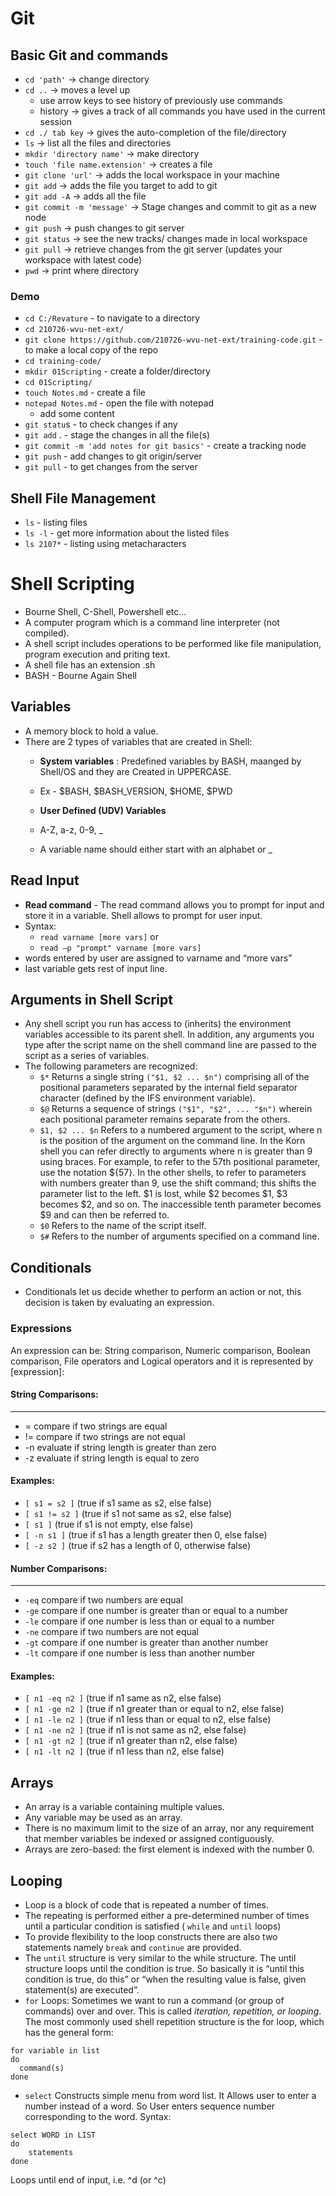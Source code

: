 # Git
## Basic Git and commands
- `cd 'path'` -> change directory
- `cd ..` -> moves a level up
	- use arrow keys to see history of previously use commands
	- history -> gives a track of all commands you have used in the current session
- `cd ./ tab key` -> gives the auto-completion of the file/directory
- `ls` -> list all the files and directories
- `mkdir 'directory name'` -> make directory
- `touch 'file name.extension'` -> creates a file
- `git clone 'url'` -> adds the local workspace in your machine
- `git add` -> adds the file you target to add to git
- `git add -A` -> adds all the file
- `git commit -m 'message'` -> Stage changes and commit to git as a new node
- `git push` -> push changes to git server
- `git status` -> see the new tracks/ changes made in local workspace
- `git pull` -> retrieve changes from the git server (updates your workspace with latest code)
- `pwd` -> print where directory

### Demo
- `cd C:/Revature`   - to navigate to a directory
- `cd 210726-wvu-net-ext/`
- `git clone https://github.com/210726-wvu-net-ext/training-code.git` - to make a local copy of the repo
- `cd training-code/`
- `mkdir 01Scripting` - create a folder/directory
- `cd 01Scripting/`
- `touch Notes.md` - create a file
- `notepad Notes.md` - open the file with notepad
	- add some content
- `git statu`s - to check changes if any
- `git add` . - stage the changes in all the file(s)
- `git commit -m 'add notes for git basics'` - create a tracking node
- `git push` - add changes to git origin/server
- `git pull` - to get changes from the server

## Shell File Management
- `ls`  - listing files
- `ls -l` - get more information about the listed files
- `ls 2107*` - listing using metacharacters


# Shell Scripting 
- Bourne Shell, C-Shell, Powershell etc...
- A computer program which is a command line interpreter (not compiled).
- A shell script includes operations to be performed like file manipulation, program execution and priting text.
- A shell file has an extension .sh
- BASH - Bourne Again Shell

## Variables 
- A memory block to hold a value.
- There are 2 types of variables that are created in Shell:
	- **System variables** : Predefined variables by BASH, maanged by Shell/OS and they are Created in UPPERCASE.
	- Ex - $BASH, $BASH_VERSION, $HOME, $PWD

	- **User Defined (UDV) Variables**
	- A-Z, a-z, 0-9, _
	- A variable name should either start with an alphabet or _

## Read Input 
- **Read command** - The read command allows you to prompt for input and store it in a variable. Shell allows to prompt for user input.
- Syntax: 
	- `read varname [more vars]` 
			or
	- `read –p "prompt" varname [more vars]`
- words entered by user are assigned to varname and “more vars”
- last variable gets rest of input line.

## Arguments in Shell Script
- Any shell script you run has access to (inherits) the environment variables accessible to its parent shell. In addition, any arguments you type after the script name on the shell command line are passed to the script as a series of variables.
- The following parameters are recognized:
	- `$*` Returns a single string `("$1, $2 ... $n")` comprising all of the positional parameters separated by the internal field separator character (defined by the IFS environment variable).
	- `$@` Returns a sequence of strings `("$1", "$2", ... "$n")` wherein each positional parameter remains separate from the others.
	- `$1, $2 ... $n` Refers to a numbered argument to the script, where n is the position of the argument on the command line. In the Korn shell you can refer directly to arguments where n is greater than 9 using braces. For example, to refer to the 57th positional parameter, use the notation ${57}. In the other shells, to refer to parameters with numbers greater than 9, use the shift command; this shifts the parameter list to the left. $1 is lost, while $2 becomes $1, $3 becomes $2, and so on. The inaccessible tenth parameter becomes $9 and can then be referred to.
	- `$0` Refers to the name of the script itself.
	- `$#` Refers to the number of arguments specified on a command line.

## Conditionals
- Conditionals let us decide whether to perform an action or not, this decision is taken by evaluating an expression.

### Expressions 
An expression can be: String comparison, Numeric comparison, Boolean comparison, File operators and Logical operators and it is represented by [expression]:
#### String Comparisons:  
---------------------------------
- =  compare if two strings are equal
- !=  compare if two strings are not equal
- -n  evaluate if string length is greater than zero
- -z  evaluate if string length is equal to zero 

#### Examples: 
- `[ s1 = s2 ]`  (true if s1 same as s2, else false)
- `[ s1 != s2 ]`  (true if s1 not same as s2, else false)
- `[ s1 ]`   (true if s1 is not empty, else false)
- `[ -n s1 ]`   (true if s1 has a length greater then 0, else false)
- `[ -z s2 ]`   (true if s2 has a length of 0, otherwise false)

#### Number Comparisons: 
------------------------------------
- `-eq` compare if two numbers are equal
- `-ge` compare if one number is greater than or equal to a number
- `-le`  compare if one number is less than or equal to a number
- `-ne`  compare if two numbers are not equal
- `-gt`  compare if one number is greater than another number
- `-lt`  compare if one number is less than another number 

#### Examples: 
- `[ n1 -eq n2 ]`  (true if n1 same as n2, else false)
- `[ n1 -ge n2 ]`  (true if n1 greater than or equal to n2, else false)
- `[ n1 -le n2 ]`  (true if n1 less than or equal to n2, else false)
- `[ n1 -ne n2 ]`  (true if n1 is not same as n2, else false)
- `[ n1 -gt n2 ]`  (true if n1 greater than n2, else false)
- `[ n1 -lt n2 ]`  (true if n1 less than n2, else false)

## Arrays
- An array is a variable containing multiple values. 
- Any variable may be used as an array. 
- There is no maximum limit to the size of an array, nor any requirement that member variables be indexed or assigned contiguously. 
- Arrays are zero-based: the first element is indexed with the number 0.

## Looping
- Loop is a block of code that is repeated a number of times. 
- The repeating is performed either a pre-determined number of times until a particular condition is satisfied ( `while` and `until` loops)
- To provide flexibility to the loop constructs there are also two statements namely `break` and `continue` are provided.
- The `until` structure is very similar to the while structure. The until structure loops until the condition is true. So basically it is “until this condition is true, do this” or “when the resulting value is false, given statement(s) are executed”.
- `for` Loops: Sometimes we want to run a command (or group of commands) over and over. This is called *iteration, repetition, or looping*. The most commonly used shell repetition structure is the for loop, which has the general form:
``` 
for variable in list
do
  command(s) 
done
```
- `select` Constructs simple menu from word list. It Allows user to enter a number instead of a word. So User enters sequence number corresponding to the word.
Syntax:
```
select WORD in LIST     
do           
	statements
done 
```
Loops until end of input, i.e. ^d  (or ^c)